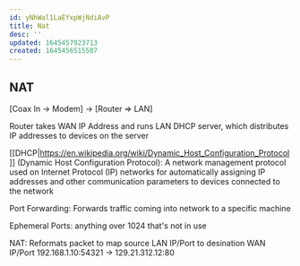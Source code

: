 ```yaml
---
id: yNhWal1LaEYxpWjNdiAvP
title: Nat
desc: ''
updated: 1645457923713
created: 1645456515507
---
```


## NAT

[Coax In $\rightarrow$ Modem] $\rightarrow$ [Router => LAN]

Router takes WAN IP Address and runs LAN DHCP server, which distributes IP addresses to devices on the server

[[DHCP|https://en.wikipedia.org/wiki/Dynamic_Host_Configuration_Protocol]] (Dynamic Host Configuration Protocol):  A network management protocol used on Internet Protocol (IP) networks for automatically assigning IP addresses and other communication parameters to devices connected to the network


Port Forwarding: Forwards traffic coming into network to a specific machine

Ephemeral Ports: anything over 1024 that's not in use

NAT: Reformats packet to map source LAN IP/Port to desination WAN IP/Port
192.168.1.10:54321 $\rightarrow$ 129.21.312.12:80

